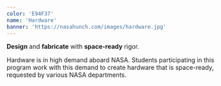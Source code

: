 ```yaml
---
color: 'E94F37'
name: 'Hardware'
banner: 'https://nasahunch.com/images/hardware.jpg'
---
```


**Design** and **fabricate** with **space-ready** rigor.

Hardware is in high demand aboard NASA. Students participating in this program work with this demand to create hardware that is space-ready, requested by various NASA departments.
